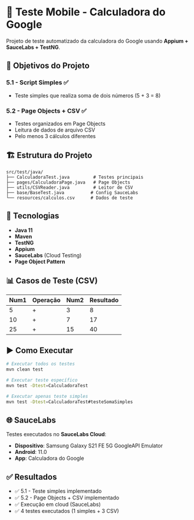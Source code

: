 # 📱 Teste Mobile - Calculadora do Google

Projeto de teste automatizado da calculadora do Google usando **Appium + SauceLabs + TestNG**.

## 🎯 Objetivos do Projeto

### 5.1 - Script Simples ✅

- Teste simples que realiza soma de dois números (5 + 3 = 8)

### 5.2 - Page Objects + CSV ✅

- Testes organizados em Page Objects
- Leitura de dados de arquivo CSV
- Pelo menos 3 cálculos diferentes

## 🏗️ Estrutura do Projeto

```
src/test/java/
├── CalculadoraTest.java         # Testes principais
├── pages/CalculadoraPage.java   # Page Objects
├── utils/CSVReader.java         # Leitor de CSV  
├── base/BaseTest.java          # Config SauceLabs
└── resources/calculos.csv      # Dados de teste
```

## 🚀 Tecnologias

- **Java 11**
- **Maven**
- **TestNG**
- **Appium**
- **SauceLabs** (Cloud Testing)
- **Page Object Pattern**

## 📊 Casos de Teste (CSV)

| Num1 | Operação | Num2 | Resultado |
| ---- | ---------- | ---- | --------- |
| 5    | +          | 3    | 8         |
| 10   | +          | 7    | 17        |
| 25   | +          | 15   | 40        |

## ▶️ Como Executar

```bash
# Executar todos os testes
mvn clean test

# Executar teste específico  
mvn test -Dtest=CalculadoraTest

# Executar apenas teste simples
mvn test -Dtest=CalculadoraTest#testeSomaSimples
```

## 🌐 SauceLabs

Testes executados no **SauceLabs Cloud**:

- **Dispositivo**: Samsung Galaxy S21 FE 5G GoogleAPI Emulator
- **Android**: 11.0
- **App**: Calculadora do Google

## ✅ Resultados

- ✅ 5.1 - Teste simples implementado
- ✅ 5.2 - Page Objects + CSV implementado
- ✅ Execução em cloud (SauceLabs)
- ✅ 4 testes executados (1 simples + 3 CSV)
